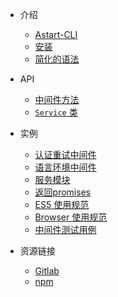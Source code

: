 - 介绍
  - [Astart-CLI]()
  - [安装](installation.md)
  - [简化的语法](simplified-syntax.md)

- API
  - [中间件方法](api/methods.md)
  - [`Service` 类](api/Service.md)

- 实例
  - [认证重试中间件](examples/auth-middleware.md)
  - [语言环境中间件](examples/locale-middleware.md)
  - [服务模块](examples/service.md)
  - [返回promises](examples/promise.md)
  - [ES5 使用规范](examples/es5.md)
  - [Browser 使用规范](examples/browser.md)
  - [中间件测试用例](examples/testing.md)

- 资源链接
  - [Gitlab](https://github.com/YanPanMichael/astart-cli)
  - [npm](https://www.npmjs.com/package/astart-cli)
